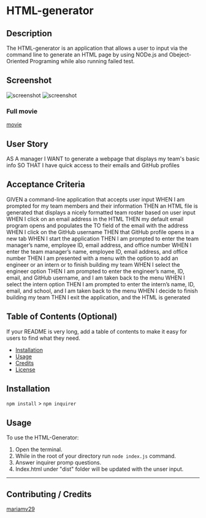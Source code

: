 # HTML-generator

## Description 
The HTML-generator is an application that allows a user to input via the command line to generate an HTML page by using NODe.js and Obeject-Oriented Programing while also running failed test. 

## Screenshot 
![screenshot](./assets/video/screen.jpg)
![screenshot]()


### Full movie
[movie]()



## User Story
AS A manager
I WANT to generate a webpage that displays my team's basic info
SO THAT I have quick access to their emails and GitHub profiles

## Acceptance Criteria
GIVEN a command-line application that accepts user input
WHEN I am prompted for my team members and their information
THEN an HTML file is generated that displays a nicely formatted team roster based on user input
WHEN I click on an email address in the HTML
THEN my default email program opens and populates the TO field of the email with the address
WHEN I click on the GitHub username
THEN that GitHub profile opens in a new tab
WHEN I start the application
THEN I am prompted to enter the team manager’s name, employee ID, email address, and office number
WHEN I enter the team manager’s name, employee ID, email address, and office number
THEN I am presented with a menu with the option to add an engineer or an intern or to finish building my team
WHEN I select the engineer option
THEN I am prompted to enter the engineer’s name, ID, email, and GitHub username, and I am taken back to the menu
WHEN I select the intern option
THEN I am prompted to enter the intern’s name, ID, email, and school, and I am taken back to the menu
WHEN I decide to finish building my team
THEN I exit the application, and the HTML is generated



## Table of Contents (Optional)

If your README is very long, add a table of contents to make it easy for users to find what they need.

* [Installation](#installation)
* [Usage](#usage)
* [Credits](#credits)
* [License](#license)


## Installation

`npm install` >
`npm inquirer` 

## Usage 

To use the HTML-Generator:
1. Open the terminal.
2. While in the root of your directory run `node index.js` command.
3. Answer inquirer promp questions.
4. Index.html under "dist" folder will be updated with the unser input.


---

## Contributing / Credits

[mariamv29](https://github.com/mariamv29/HTML-generator.git)
